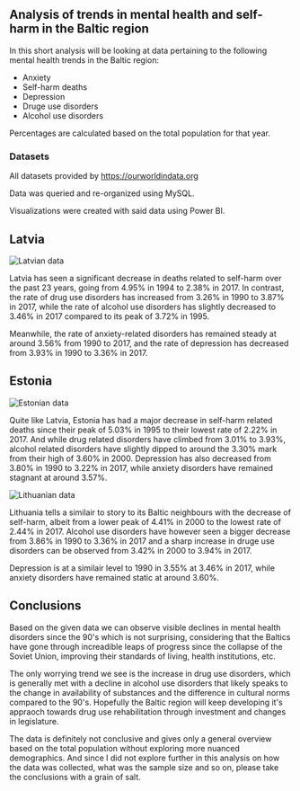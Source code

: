## Analysis of trends in mental health and self-harm in the Baltic region

In this short analysis will be looking at data pertaining to the following mental health trends in the Baltic region:
- Anxiety
- Self-harm deaths 
- Depression
- Druge use disorders
- Alcohol use disorders

Percentages are calculated based on the total population for that year.

### Datasets 
All datasets provided by https://ourworldindata.org

Data was queried and re-organized using MySQL.

Visualizations were created with said data using Power BI.

## Latvia

![Latvian data](https://user-images.githubusercontent.com/30141857/207955020-af825249-ea13-4905-87a5-a51b6cb373a3.png)

Latvia has seen a significant decrease in deaths related to self-harm over the past 23 years, going from 4.95% in 1994 to 2.38% in 2017. In contrast, the rate of drug use disorders has increased from 3.26% in 1990 to 3.87% in 2017, while the rate of alcohol use disorders has slightly decreased to 3.46% in 2017 compared to its peak of 3.72% in 1995. 

Meanwhile, the rate of anxiety-related disorders has remained steady at around 3.56% from 1990 to 2017, and the rate of depression has decreased from 3.93% in 1990 to 3.36% in 2017.

## Estonia

![Estonian data](https://user-images.githubusercontent.com/30141857/207955015-f7b20716-c083-4861-b142-4f971c3edf74.png)

Quite like Latvia, Estonia has had a major decrease in self-harm related deaths since their peak of 5.03% in 1995 to their lowest rate of 2.22% in 2017. And while drug related disorders have climbed from 3.01% to 3.93%, alcohol related disorders have slightly dipped to around the 3.30% mark from their high of 3.60% in 2000. Depression has also decreased from 3.80% in 1990 to 3.22% in 2017, while anxiety disorders have remained stagnant at around 3.57%.

![Lithuanian data](https://user-images.githubusercontent.com/30141857/207955023-eb7cace1-62df-4086-84f7-e436a2290d8c.png)

Lithuania tells a similair to story to its Baltic neighbours with the decrease of self-harm, albeit from a lower peak of 4.41% in 2000 to the lowest rate of 2.44% in 2017. Alcohol use disorders have however seen a bigger decrease from 3.86% in 1990 to 3.36% in 2017 and a sharp increase in druge use disorders can be observed from 3.42% in 2000 to 3.94% in 2017.

Depression is at a similair level to 1990 in 3.55% at 3.46% in 2017, while anxiety disorders have remained static at around 3.60%.

## Conclusions

Based on the given data we can observe visible declines in mental health disorders since the 90's which is not surprising, considering that the Baltics have gone through increadible leaps of progress since the collapse of the Soviet Union, improving their standards of living, health institutions, etc.

The only worrying trend we see is the increase in drug use disorders, which is generally met with a decline in alcohol use disorders that likely speaks to the change in availability of substances and the difference in cultural norms compared to the 90's. Hopefully the Baltic region will keep developing it's appraoch towards drug use rehabilitation through investment and changes in legislature.

The data is definitely not conclusive and gives only a general overview based on the total population without exploring more nuanced demographics. And since I did not explore further in this analysis on how the data was collected, what was the sample size and so on, please take the conclusions with a grain of salt.
